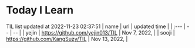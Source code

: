 # Today I Learn 
TIL list updated at 2022-11-23 02:37:51
| name | url | updated time |
| :--- | -- | -- |
| yejin | https://github.com/yejin013/TIL | Nov 7, 2022,  |
| sooji | https://github.com/KangSuzy/TIL | Nov 13, 2022, |
